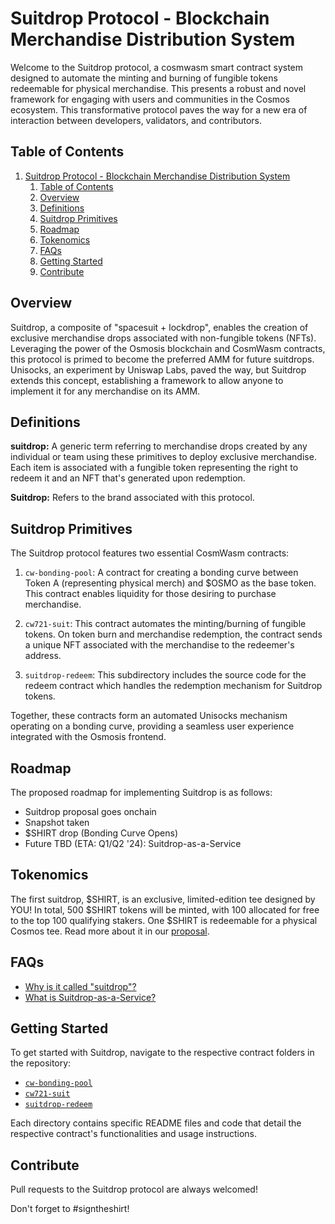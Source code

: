 # Suitdrop Protocol - Blockchain Merchandise Distribution System

Welcome to the Suitdrop protocol, a cosmwasm smart contract system designed to automate the minting and burning of fungible tokens redeemable for physical merchandise. This presents a robust and novel framework for engaging with users and communities in the Cosmos ecosystem. This transformative protocol paves the way for a new era of interaction between developers, validators, and contributors.


## Table of Contents
1. [Suitdrop Protocol - Blockchain Merchandise Distribution System](#suitdrop-protocol---blockchain-merchandise-distribution-system)
   1. [Table of Contents](#table-of-contents)
   2. [Overview](#overview)
   3. [Definitions](#definitions)
   4. [Suitdrop Primitives](#suitdrop-primitives)
   5. [Roadmap](#roadmap)
   6. [Tokenomics](#tokenomics)
   7. [FAQs](#faqs)
   8. [Getting Started](#getting-started)
   9. [Contribute](#contribute)

## Overview

Suitdrop, a composite of "spacesuit + lockdrop", enables the creation of exclusive merchandise drops associated with non-fungible tokens (NFTs). Leveraging the power of the Osmosis blockchain and CosmWasm contracts, this protocol is primed to become the preferred AMM for future suitdrops. Unisocks, an experiment by Uniswap Labs, paved the way, but Suitdrop extends this concept, establishing a framework to allow anyone to implement it for any merchandise on its AMM. 

## Definitions
**suitdrop:** A generic term referring to merchandise drops created by any individual or team using these primitives to deploy exclusive merchandise. Each item is associated with a fungible token representing the right to redeem it and an NFT that's generated upon redemption. 

**Suitdrop:** Refers to the brand associated with this protocol.

## Suitdrop Primitives
The Suitdrop protocol features two essential CosmWasm contracts:

1. `cw-bonding-pool`: A contract for creating a bonding curve between Token A (representing physical merch) and $OSMO as the base token. This contract enables liquidity for those desiring to purchase merchandise. 

2. `cw721-suit`: This contract automates the minting/burning of fungible tokens. On token burn and merchandise redemption, the contract sends a unique NFT associated with the merchandise to the redeemer's address.

3. `suitdrop-redeem`: This subdirectory includes the source code for the redeem contract which handles the redemption mechanism for Suitdrop tokens.

Together, these contracts form an automated Unisocks mechanism operating on a bonding curve, providing a seamless user experience integrated with the Osmosis frontend.

## Roadmap
The proposed roadmap for implementing Suitdrop is as follows:
- Suitdrop proposal goes onchain
- Snapshot taken
- $SHIRT drop (Bonding Curve Opens)
- Future TBD (ETA: Q1/Q2 '24): Suitdrop-as-a-Service

## Tokenomics
The first suitdrop, $SHIRT, is an exclusive, limited-edition tee designed by YOU! In total, 500 $SHIRT tokens will be minted, with 100 allocated for free to the top 100 qualifying stakers. One $SHIRT is redeemable for a physical Cosmos tee. Read more about it in our [proposal](./cw-bonding-pool/proposal.md).

## FAQs
- [Why is it called "suitdrop"?](./docs/FAQ.md#why-suitdrop)
- [What is Suitdrop-as-a-Service?](./docs/FAQ.md#what-is-saas)

## Getting Started
To get started with Suitdrop, navigate to the respective contract folders in the repository:
- [`cw-bonding-pool`](./cw-bonding-pool/README.md)
- [`cw721-suit`](./cw721-suit/README.md)
- [`suitdrop-redeem`](./suitdrop-redeem/README.md)

Each directory contains specific README files and code that detail the respective contract's functionalities and usage instructions.

## Contribute
Pull requests to the Suitdrop protocol are always welcomed!

Don't forget to #signtheshirt!

